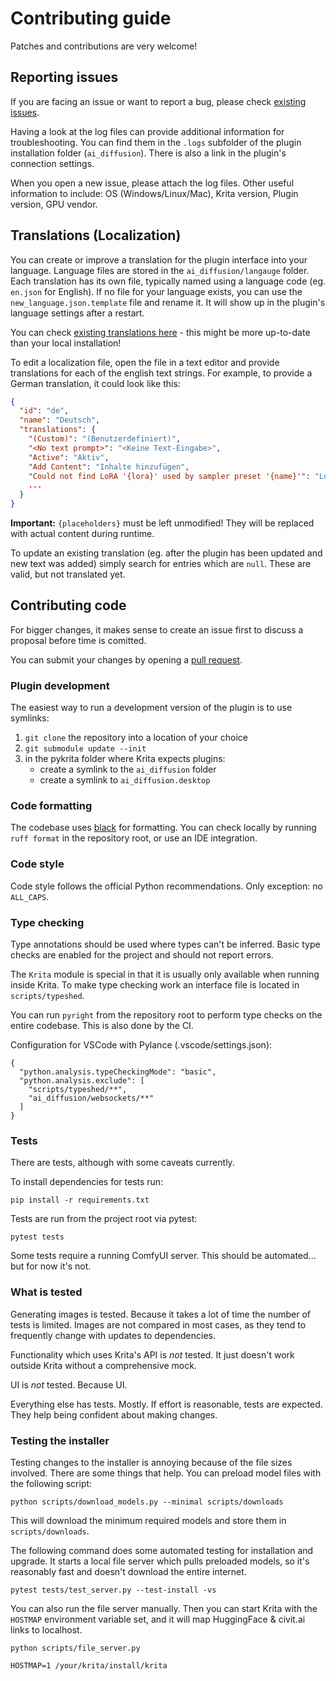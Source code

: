 # Contributing guide

Patches and contributions are very welcome!

## Reporting issues

If you are facing an issue or want to report a bug, please check [existing issues](https://github.com/Acly/krita-ai-diffusion/issues).

Having a look at the log files can provide additional information for troubleshooting. You can find them in the `.logs` subfolder of the plugin installation folder (`ai_diffusion`). There is also a link in the plugin's connection settings.

When you open a new issue, please attach the log files. Other useful information to include: OS (Windows/Linux/Mac), Krita version, Plugin version, GPU vendor.

## Translations (Localization)

You can create or improve a translation for the plugin interface into your language.
Language files are stored in the `ai_diffusion/langauge` folder. Each translation has its own
file, typically named using a language code (eg. `en.json` for English).
If no file for your language exists, you can use the `new_language.json.template` file and
rename it. It will show up in the plugin's language settings after a restart.

You can check [existing translations here](https://github.com/Acly/krita-ai-diffusion/tree/main/ai_diffusion/language) - this might be more up-to-date than your local installation!

To edit a localization file, open the file in a text editor and provide translations for
each of the english text strings. For example, to provide a German translation, it could look
like this:
```json
{
  "id": "de",
  "name": "Deutsch",
  "translations": {
    "(Custom)": "(Benutzerdefiniert)",
    "<No text prompt>": "<Keine Text-Eingabe>",
    "Active": "Aktiv",
    "Add Content": "Inhalte hinzufügen",
    "Could not find LoRA '{lora}' used by sampler preset '{name}'": "LoRA '{lora}' konnte nicht gefunden werden, wird aber von Sampler '{name}' benutzt",
    ...
  }
}
```

**Important:** `{placeholders}` must be left unmodified! They will be replaced with actual content during runtime.

To update an existing translation (eg. after the plugin has been updated and new text was added)
simply search for entries which are `null`. These are valid, but not translated yet.

## Contributing code

For bigger changes, it makes sense to create an issue first to discuss a proposal before time is comitted.

You can submit your changes by opening a [pull request](https://github.com/Acly/krita-ai-diffusion/pulls).

### Plugin development

The easiest way to run a development version of the plugin is to use symlinks:
1. `git clone` the repository into a location of your choice
1. `git submodule update --init`
1. in the pykrita folder where Krita expects plugins:
   * create a symlink to the `ai_diffusion` folder
   * create a symlink to `ai_diffusion.desktop`

### Code formatting

The codebase uses [black](https://docs.astral.sh/ruff/) for formatting. You can check locally by running `ruff format` in the repository root, or use an IDE integration.

### Code style

Code style follows the official Python recommendations. Only exception: no `ALL_CAPS`.

### Type checking

Type annotations should be used where types can't be inferred. Basic type checks are enabled for the project and should not report errors.

The `Krita` module is special in that it is usually only available when running inside Krita. To make type checking work an interface file is located in `scripts/typeshed`.

You can run `pyright` from the repository root to perform type checks on the entire codebase. This is also done by the CI.

Configuration for VSCode with Pylance (.vscode/settings.json):
```
{
  "python.analysis.typeCheckingMode": "basic",
  "python.analysis.exclude": [
    "scripts/typeshed/**",
    "ai_diffusion/websockets/**"
  ]
}
```

### Tests

There are tests, although with some caveats currently.

To install dependencies for tests run:
```
pip install -r requirements.txt
```
Tests are run from the project root via pytest:
```
pytest tests
```
Some tests require a running ComfyUI server. This should be automated... but for now it's not.

### What is tested
Generating images is tested. Because it takes a lot of time the number of tests is limited. Images are not compared in most cases, as they tend to frequently change with updates to dependencies.

Functionality which uses Krita's API is _not_ tested. It just doesn't work outside Krita without a comprehensive mock.

UI is _not_ tested. Because UI.

Everything else has tests. Mostly. If effort is reasonable, tests are expected. They help being confident about making changes.

### Testing the installer

Testing changes to the installer is annoying because of the file sizes involved. There are some things that help. You can preload model files with the following script:
```
python scripts/download_models.py --minimal scripts/downloads
```
This will download the minimum required models and store them in `scripts/downloads`.

The following command does some automated testing for installation and upgrade. It starts a local file server which pulls preloaded models, so it's reasonably fast and doesn't download the entire internet.
```
pytest tests/test_server.py --test-install -vs
```
You can also run the file server manually. Then you can start Krita with the `HOSTMAP` environment variable set, and it will map HuggingFace & civit.ai links to localhost.
```
python scripts/file_server.py

HOSTMAP=1 /your/krita/install/krita
